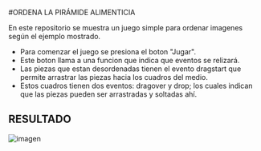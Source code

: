 #ORDENA LA PIRÁMIDE ALIMENTICIA

En este repositorio se muestra un juego simple para ordenar imagenes según el ejemplo mostrado.

* Para comenzar el juego se presiona el boton "Jugar".
* Este boton llama a una funcion que indica que eventos se relizará.
* Las piezas que estan desordenadas tienen el evento dragstart que permite arrastrar las piezas hacia los cuadros del medio.
* Estos cuadros tienen dos eventos: dragover y drop; los cuales indican que las piezas pueden ser arrastradas y soltadas ahí. 

## RESULTADO

![imagen](![imagen](http://i63.tinypic.com/2mwxic0.jpg))